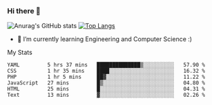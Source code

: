 ### Hi there 👋

![Anurag's GitHub stats](https://github-readme-stats.vercel.app/api?username=MatteoIorio11&show_icons=true&theme=dark) 
[![Top Langs](https://github-readme-stats.vercel.app/api/top-langs/?username=MatteoIorio11&theme=dark)](https://github.com/MatteoIorio11/github-readme-stats)

- 🌱 I’m currently learning Engineering and Computer Science :)

<!--
**MatteoIorio11/MatteoIorio11** is a ✨ _special_ ✨ repository because its `README.md` (this file) appears on your GitHub profile.

Here are some ideas to get you started:

- 🔭 I’m currently working on ...
- 🌱 I’m currently learning ...
- 👯 I’m looking to collaborate on ...
- 🤔 I’m looking for help with ...
- 💬 Ask me about ...
- 📫 How to reach me: ...
- 😄 Pronouns: ...
- ⚡ Fun fact: ...
-->
My Stats
<!--START_SECTION:waka-->

```text
YAML         5 hrs 37 mins   ██████████████▒░░░░░░░░░░   57.90 %
CSS          1 hr 35 mins    ████░░░░░░░░░░░░░░░░░░░░░   16.32 %
PHP          1 hr 5 mins     ██▓░░░░░░░░░░░░░░░░░░░░░░   11.22 %
JavaScript   27 mins         █▒░░░░░░░░░░░░░░░░░░░░░░░   04.80 %
HTML         25 mins         █░░░░░░░░░░░░░░░░░░░░░░░░   04.31 %
Text         13 mins         ▓░░░░░░░░░░░░░░░░░░░░░░░░   02.26 %
```

<!--END_SECTION:waka-->
